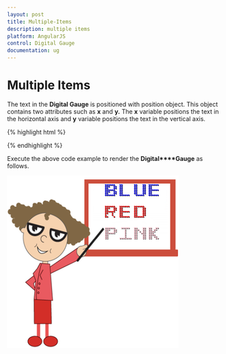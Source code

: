 ```yaml
---
layout: post
title: Multiple-Items
description: multiple items 
platform: AngularJS
control: Digital Gauge
documentation: ug
---
```


# Multiple Items 

The text in the **Digital Gauge** is positioned with position object. This object contains two attributes such as **x** and **y.** The **x** variable positions the text in the horizontal axis and **y** variable positions the text in the vertical axis.

{% highlight html %}

<html xmlns="http://www.w3.org/1999/xhtml" lang="en" ng-app="DigitalGaugeApp">
    <head>
        <title>Essential Studio for AngularJS: DigitalGauge</title>
        <!--CSS and Script file References -->
    </head>
    <body ng-controller="DigitalGaugeCtrl">
        <div id="digitalframe">
                 <ej-digitalgauge e-width="1350" e-height="400" e-frame-backgroundimageurl="Board1.png" >
                 <e-items>
                 <e-item e-value="BLUE" e-segmentsettings-color="blue" e-position-x="90" e-position-y="0">
                 </e-item>
                 <e-item e-value="RED" e-segmentsettings-color="red" e-position-x="90" e-position-y="15">
                 </e-item>
                 <e-item e-value="PINK" e-segmentsettings-color="pink" e-position-x="90" e-position-y="30">
                 </e-item>
                 </e-items>
                 </ej-digitalgauge>
        </div>
        <script>
        angular.module('DigitalGaugeApp', ['ejangular'])
        .controller('DigitalGaugeCtrl', function ($scope) {
         });
    </script>
    </body>
</html>



{% endhighlight %}

Execute the above code example to render the **Digital****Gauge** as follows.

![](Multiple-Items_images/Multiple-Items_img1.png)


